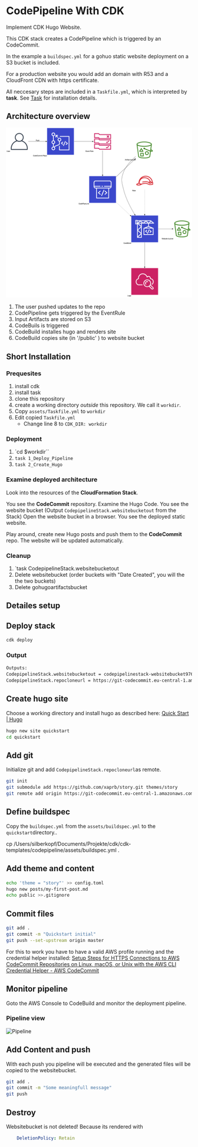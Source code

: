 # CodePipeline With CDK

Implement CDK Hugo Website.

This CDK stack creates a CodePipeline which is triggered by an CodeCommit.

In the example a `buildspec.yml` for a gohuo static website deployment on a S3 bucket is included.

For a production website you would add an domain with R53 and a CloudFront CDN with https certificate.

All neccesary steps are included in a `Taskfile.yml`, which is interpreted by **task**. See [Task](https://taskfile.dev/#/) for installation details.

## Architecture overview

![Overview](img/codepipeline-hugo.png)

1. The user pushed updates to the repo
2. CodePipeline gets triggered by the EventRule
3. Input Artifacts are stored on S3
4. CodeBuils is triggered
5. CodeBuild installes hugo and renders site 
6. CodeBuild copies site (in '/public' ) to website bucket

## Short Installation

### Prequesites

1. install cdk
2. install task
3. clone this repository
4. create a working directory *outside* this repository. We call it `workdir`.
5. Copy `assets/Taskfile.yml` to `workdir`
6. Edit copied `Taskfile.yml`
    - Change line 8 to `CDK_DIR: workdir` 

### Deployment

1. `cd $workdir``
2. `task 1_Deploy_Pipeline`
3. `task 2_Create_Hugo`

### Examine deployed architecture

Look into the resources of the **CloudFormation Stack**.

You see the **CodeCommit** repository. Examine the Hugo Code.
You see the website bucket (Output `CodepipelineStack.websitebucketout` from the Stack)
Open the website bucket in a browser. You see the deployed static website.

Play around, create new Hugo posts and push them to the **CodeCommit** repo.
The website will be updated automatically.

### Cleanup

1. `task CodepipelineStack.websitebucketout
2. Delete websitebucket (order buckets with "Date Created", you will the the two buckets)
3. Delete gohugoartifactsbucket

## Detailes setup

## Deploy stack

```bash
cdk deploy
``` 

### Output

```bash
Outputs:
CodepipelineStack.websitebucketout = codepipelinestack-websitebucket976268b6-90738bunw6s6
CodepipelineStack.repocloneurl = https://git-codecommit.eu-central-1.amazonaws.com/v1/repos/myhugorepositoryname
```

## Create hugo site

Choose a working directory and install hugo as described here: [Quick Start \| Hugo](https://gohugo.io/getting-started/quick-start/)


```bash
hugo new site quickstart
cd quickstart
```

## Add git

Initialize git and add `CodepipelineStack.repocloneurl`as remote.

```bash
git init
git submodule add https://github.com/xaprb/story.git themes/story
git remote add origin https://git-codecommit.eu-central-1.amazonaws.com/v1/repos/myhugorepositoryname
```

## Define buildspec

Copy the `buildspec.yml` from the `assets/buildspec.yml` to the `quickstart`directory..

cp /Users/silberkopf/Documents/Projekte/cdk/cdk-templates/codepipeline/assets/buildspec.yml .

## Add theme and content

```bash
echo 'theme = "story"' >> config.toml
hugo new posts/my-first-post.md
echo public >>.gitignore
```

## Commit files


```bash
git add .
git commit -m "Quickstart initial"
git push --set-upstream origin master
```

For this to work you have to have a valid AWS profile running and the credential helper installed:
[Setup Steps for HTTPS Connections to AWS CodeCommit Repositories on Linux, macOS, or Unix with the AWS CLI Credential Helper - AWS CodeCommit](https://docs.aws.amazon.com/codecommit/latest/userguide/setting-up-https-unixes.html)

## Monitor pipeline

Goto the AWS Console to CodeBuild and monitor the deployment pipeline.

### Pipeline view

![Pipeline](/img/da4a80/968f2aca.png)

## Add Content and push

With each push you pipeline will be executed and the generated files will be copied to the websitebucket.

```bash
git add .
git commit -m "Some meaningfull message"
git push
```

## Destroy

Websitebucket is not deleted!
Because its rendered with

```yaml
    DeletionPolicy: Retain
```

